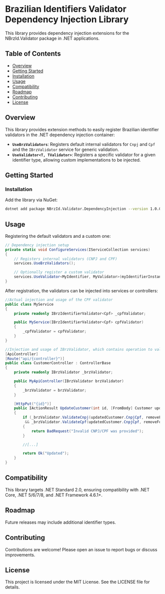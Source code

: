 # Brazilian Identifiers Validator Dependency Injection Library

This library provides dependency injection extensions for the NBrzId.Validator package in .NET applications.

## Table of Contents
- [Overview](#overview)
- [Getting Started](#getting-started)
- [Installation](#installation)
- [Usage](#usage)
- [Compatibility](#compatibility)
- [Roadmap](#roadmap)
- [Contributing](#contributing)
- [License](#license)

## Overview

This library provides extension methods to easily register Brazilian identifier validators in the .NET dependency injection container:

- **`UseBrzValidators`**: Registers default internal validators for `Cnpj` and `Cpf` and the `IBrzValidator` service for generic validation.
- **`UseValidator<T, TValidator>`**: Registers a specific validator for a given identifier type, allowing custom implementations to be injected.

## Getting Started

### Installation

Add the library via NuGet:

```sh
dotnet add package NBrzId.Validator.DependencyInjection --version 1.0.0
```

## Usage

Registering the default validators and a custom one:

```csharp
// Dependency injection setup
private static void ConfigureServices(IServiceCollection services)
{
    // Registers internal validators (CNPJ and CPF)
    services.UseBrzValidators();

    // Optionally register a custom validator
    services.UseValidator<MyIdentifier, MyValidator>(myIdentifierInstance);
}
```

After registration, the validators can be injected into services or controllers:

```csharp
//Actual injection and usage of the CPF validator
public class MyService
{
    private readonly IBrzIdentifierValidator<Cpf> _cpfValidator;

    public MyService(IBrzIdentifierValidator<Cpf> cpfValidator)
    {
        _cpfValidator = cpfValidator;
    }
}

//Injection and usage of IBrzValidator, which contains operation to validate multiple identifier types
[ApiController]
[Route("api/{controller}")]
public class CustomerController : ControllerBase
{
    private readonly IBrzValidator _brzValidator;

    public MyApiController(IBrzValidator brzValidator)
    {
        _brzValidator = brzValidator;
    }

    [HttpPut("{id}")]
    public IActionResult UpdateCustomer(int id, [FromBody] Customer updatedCustomer)
    {
        if (_brzValidator.ValidateCnpj(updatedCustomer.CnpjCpf, removeFormatters: false, pad: true)
         && _brzValidator.ValidateCpf(updatedCustomer.CnpjCpf, removeFormatters: false, pad: true))
        {
            return BadRequest("Invalid CNPJ/CPF was provided");
        }

        //[...]

        return Ok("Updated");
    }
}
```

## Compatibility

This library targets .NET Standard 2.0, ensuring compatibility with .NET Core, .NET 5/6/7/8, and .NET Framework 4.6.1+.

## Roadmap

Future releases may include additional identifier types.

## Contributing

Contributions are welcome! Please open an issue to report bugs or discuss improvements.

## License

This project is licensed under the MIT License. See the LICENSE file for details.
